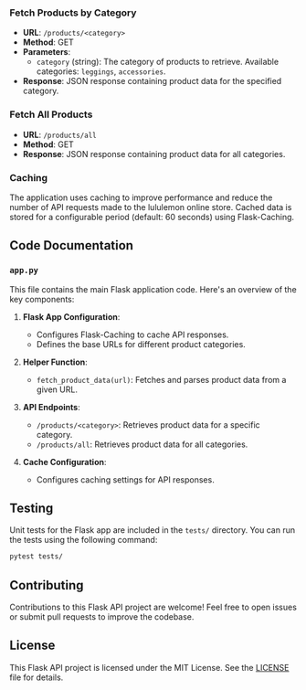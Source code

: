 ### Fetch Products by Category

- **URL**: `/products/<category>`
- **Method**: GET
- **Parameters**:
  - `category` (string): The category of products to retrieve. Available categories: `leggings`, `accessories`.
- **Response**: JSON response containing product data for the specified category.

### Fetch All Products

- **URL**: `/products/all`
- **Method**: GET
- **Response**: JSON response containing product data for all categories.

### Caching

The application uses caching to improve performance and reduce the number of API requests made to the lululemon online store. Cached data is stored for a configurable period (default: 60 seconds) using Flask-Caching.

## Code Documentation

### `app.py`

This file contains the main Flask application code. Here's an overview of the key components:

1. **Flask App Configuration**:
   - Configures Flask-Caching to cache API responses.
   - Defines the base URLs for different product categories.

2. **Helper Function**:
   - `fetch_product_data(url)`: Fetches and parses product data from a given URL.

3. **API Endpoints**:
   - `/products/<category>`: Retrieves product data for a specific category.
   - `/products/all`: Retrieves product data for all categories.

4. **Cache Configuration**:
   - Configures caching settings for API responses.

## Testing

Unit tests for the Flask app are included in the `tests/` directory. You can run the tests using the following command:

```bash
pytest tests/
```

## Contributing

Contributions to this Flask API project are welcome! Feel free to open issues or submit pull requests to improve the codebase.

## License

This Flask API project is licensed under the MIT License. See the [LICENSE](LICENSE) file for details.
